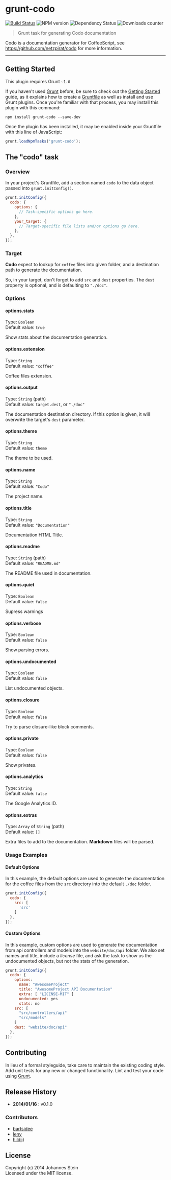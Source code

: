 # grunt-codo

[![Build Status](https://travis-ci.org/frostney/grunt-codo.svg?branch=master)](https://travis-ci.org/frostney/grunt-codo)
![NPM version](http://img.shields.io/npm/v/grunt-codo.svg)
![Dependency Status](https://david-dm.org/frostney/grunt-codo.svg)
![Downloads counter](http://img.shields.io/npm/dm/grunt-codo.svg)

> Grunt task for generating Codo documentation

Codo is a documentation generator for CoffeeScript, see https://github.com/netzpirat/codo for more information.

* * *

## Getting Started

This plugin requires Grunt `~1.0`

If you haven't used [Grunt](http://gruntjs.com/) before, be sure to check out the [Getting Started](http://gruntjs.com/getting-started) guide, as it explains how to create a [Gruntfile](http://gruntjs.com/sample-gruntfile) as well as install and use Grunt plugins. Once you're familiar with that process, you may install this plugin with this command:

```shell
npm install grunt-codo --save-dev
```

Once the plugin has been installed, it may be enabled inside your Gruntfile with this line of JavaScript:

```js
grunt.loadNpmTasks('grunt-codo');
```

## The "codo" task

### Overview

In your project's Gruntfile, add a section named `codo` to the data object passed into `grunt.initConfig()`.

```js
grunt.initConfig({
  codo: {
    options: {
      // Task-specific options go here.
    },
    your_target: {
      // Target-specific file lists and/or options go here.
    },
  },
});
```

### Target

**Codo** expect to lookup for `coffee` files into given folder, and a destination path to generate the documentation.

So, in your target, don't forget to add `src` and `dest` properties. The `dest` property is optional, and is defaulting to `"./doc"`.

### Options

#### options.stats

Type: `Boolean`  
Default value: `true`

Show stats about the documentation generation.

#### options.extension

Type: `String`  
Default value: `"coffee"`

Coffee files extension.

#### options.output

Type: `String` (path)  
Default value: `target.dest`, or `"./doc"`

The documentation destination directory. If this option is given, it will overwrite the target's `dest` parameter.

#### options.theme

Type: `String`  
Default value: `theme`

The theme to be used.

#### options.name

Type: `String`  
Default value: `"Codo"`

The project name.

#### options.title

Type: `String`  
Default value: `"Documentation"`

Documentation HTML Title.

#### options.readme

Type: `String` (path)  
Default value: `"README.md"`

The README file used in documentation.

#### options.quiet

Type: `Boolean`  
Default value: `false`

Supress warnings

#### options.verbose

Type: `Boolean`  
Default value: `false`

Show parsing errors.

#### options.undocumented

Type: `Boolean`  
Default value: `false`

List undocumented objects.

#### options.closure

Type: `Boolean`  
Default value: `false`

Try to parse closure-like block comments.

#### options.private

Type: `Boolean`  
Default value: `false`

Show privates.

#### options.analytics

Type: `String`  
Default value: `false`

The Google Analytics ID.

#### options.extras

Type: `Array` of `String` (path)  
Default value: `[]`

Extra files to add to the documentation. **Markdown** files will be parsed.

### Usage Examples

#### Default Options

In this example, the default options are used to generate the documentation for the coffee files from the `src` directory into the default `./doc` folder.

```js
grunt.initConfig({
  codo: {
    src: [
      'src'
    ]
  },
});
```

#### Custom Options

In this example, custom options are used to generate the documentation from api controllers and models into the `website/doc/api` folder. We also set names and title, include a *license* file, and ask the task to show us the undocumented objects, but not the stats of the generation.

```js
grunt.initConfig({
  codo: {
    options:
      name: "AwesomeProject"
      title: "AwesomeProject API Documentation"
      extra: [ "LICENSE-MIT" ]
      undocumented: yes
      stats: no
    src: [
      "src/controllers/api"
      "src/models"
    ]
    dest: "website/doc/api"
  },
});
```

## Contributing

In lieu of a formal styleguide, take care to maintain the existing coding style. Add unit tests for any new or changed functionality. Lint and test your code using [Grunt](http://gruntjs.com/).

## Release History

* **2014/01/16** : v0.1.0

### Contributors

* [bartsidee](https://github.com/bartsidee)
* [leny](https://github.com/leny)
* [hildjj](https://github.com/hildjj))

## License
Copyright (c) 2014 Johannes Stein  
Licensed under the MIT license.
